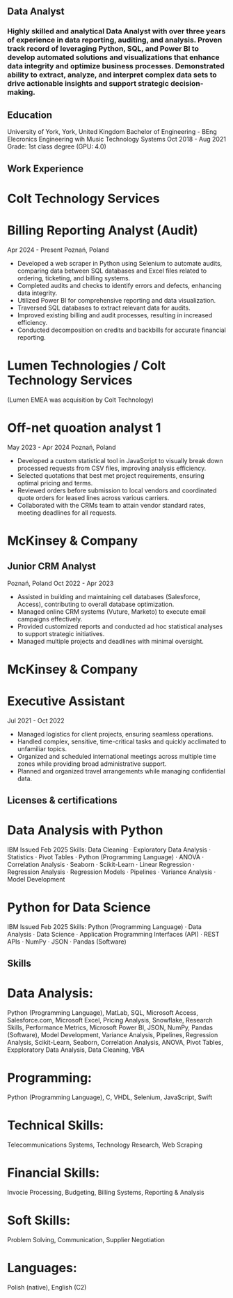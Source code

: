 ## Data Analyst
### Highly skilled and analytical Data Analyst with over three years of experience in data reporting, auditing, and analysis. Proven track record of leveraging Python, SQL, and Power BI to develop automated solutions and visualizations that enhance data integrity and optimize business processes. Demonstrated ability to extract, analyze, and interpret complex data sets to drive actionable insights and support strategic decision-making.


## Education 
University of York, York, United Kingdom
Bachelor of Engineering - BEng Elecronics Engineering wih Music Technology Systems
Oct 2018 - Aug 2021
Grade: 1st class degree (GPU: 4.0)


## Work Experience
# Colt Technology Services
# Billing Reporting Analyst (Audit)
Apr 2024 - Present
Poznań, Poland
- Developed a web scraper in Python using Selenium to automate audits, comparing data between SQL databases and Excel files related to ordering, ticketing, and billing systems.
- Completed audits and checks to identify errors and defects, enhancing data integrity.
- Utilized Power BI for comprehensive reporting and data visualization.
- Traversed SQL databases to extract relevant data for audits.</br>
- Improved existing billing and audit processes, resulting in increased efficiency.
- Conducted decomposition on credits and backbills for accurate financial reporting.

  
# Lumen Technologies / Colt Technology Services 
(Lumen EMEA was acquisition by Colt Technology)
# Off-net quoation analyst 1
May 2023 - Apr 2024
Poznań, Poland
- Developed a custom statistical tool in JavaScript to visually break down processed requests from CSV files, improving analysis efficiency.
- Selected quotations that best met project requirements, ensuring optimal pricing and terms.
- Reviewed orders before submission to local vendors and coordinated quote orders for leased lines across various carriers.
- Collaborated with the CRMs team to attain vendor standard rates, meeting deadlines for all requests.


# McKinsey & Company
## Junior CRM Analyst
Poznań, Poland
Oct 2022 - Apr 2023
- Assisted in building and maintaining cell databases (Salesforce, Access), contributing to overall database optimization.
- Managed online CRM systems (Vuture, Marketo) to execute email campaigns effectively.
- Provided customized reports and conducted ad hoc statistical analyses to support strategic initiatives.
- Managed multiple projects and deadlines with minimal oversight.


# McKinsey & Company
# Executive Assistant
Jul 2021 - Oct 2022
- Managed logistics for client projects, ensuring seamless operations.
- Handled complex, sensitive, time-critical tasks and quickly acclimated to unfamiliar topics.
- Organized and scheduled international meetings across multiple time zones while providing broad administrative support.
- Planned and organized travel arrangements while managing confidential data.

## Licenses & certifications
# Data Analysis with Python
IBM
Issued Feb 2025
Skills: Data Cleaning · Exploratory Data Analysis · Statistics · Pivot Tables · Python (Programming Language) · ANOVA · Correlation Analysis · Seaborn · Scikit-Learn · Linear Regression · Regression Analysis · Regression Models · Pipelines · Variance Analysis · Model Development

# Python for Data Science
IBM
Issued Feb 2025
Skills: Python (Programming Language) · Data Analysis · Data Science · Application Programming Interfaces (API) · REST APIs · NumPy · JSON · Pandas (Software)


## Skills
# Data Analysis: 
Python (Programming Language), MatLab, SQL, Microsoft Access, Salesforce.com, Microsoft Excel, Pricing Analysis, Snowflake, Research Skills, Performance Metrics, Microsoft Power BI, JSON, NumPy, Pandas (Software), Model Development, Variance Analysis, Pipelines, Regression Analysis, Scikit-Learn, Seaborn, Correlation Analysis, ANOVA, Pivot Tables, Expploratory Data Analysis, Data Cleaning, VBA
# Programming: 
Python (Programming Language), C, VHDL, Selenium, JavaScript, Swift
# Technical Skills: 
Telecommunications Systems, Technology Research, Web Scraping
# Financial Skills: 
Invocie Processing, Budgeting, Billing Systems, Reporting & Analysis
# Soft Skills: 
Problem Solving, Communication, Supplier Negotiation
# Languages: 
Polish (native), English (C2)
